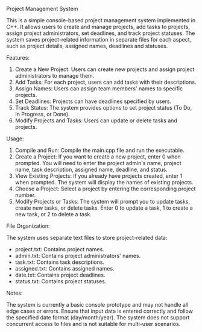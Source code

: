 Project Management System

This is a simple console-based project management system implemented in C++. It allows users to create and manage projects, add tasks to projects, assign project administrators, set deadlines, and track project statuses. The system saves project-related information in separate files for each aspect, such as project details, assigned names, deadlines and statuses.

Features:

1. Create a New Project: Users can create new projects and assign project administrators to manage them.
2. Add Tasks: For each project, users can add tasks with their descriptions.
3. Assign Names: Users can assign team members' names to specific projects.
4. Set Deadlines: Projects can have deadlines specified by users.
5. Track Status: The system provides options to set project status (To Do, In Progress, or Done).
6. Modify Projects and Tasks: Users can update or delete tasks and projects.

Usage:
1. Compile and Run: Compile the main.cpp file and run the executable.
2. Create a Project: If you want to create a new project, enter 0 when prompted. You will need to enter the project admin's name, project name, task description, assigned name, deadline, and status.
3. View Existing Projects: If you already have projects created, enter 1 when prompted. The system will display the names of existing projects.
4. Choose a Project: Select a project by entering the corresponding project number.
5. Modify Projects or Tasks: The system will prompt you to update tasks, create new tasks, or delete tasks. Enter 0 to update a task, 1 to create a new task, or 2 to delete a task.

File Organization:

The system uses separate text files to store project-related data:

* project.txt: Contains project names.
* admin.txt: Contains project administrators' names.
* task.txt: Contains task descriptions.
* assigned.txt: Contains assigned names.
* date.txt: Contains project deadlines.
* status.txt: Contains project statuses.

Notes:

The system is currently a basic console prototype and may not handle all edge cases or errors.
Ensure that input data is entered correctly and follow the specified date format (day/month/year).
The system does not support concurrent access to files and is not suitable for multi-user scenarios.
